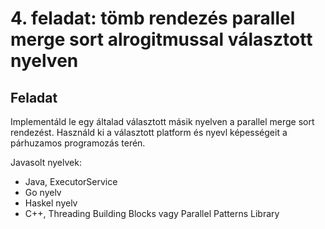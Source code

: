 # 4. feladat: tömb rendezés parallel merge sort alrogitmussal választott nyelven

## Feladat

Implementáld le egy általad választott másik nyelven a parallel merge sort rendezést. Használd ki a választott platform és nyevl képességeit a párhuzamos programozás terén.

Javasolt nyelvek:

* Java, ExecutorService
* Go nyelv
* Haskel nyelv
* C++, Threading Building Blocks vagy Parallel Patterns Library